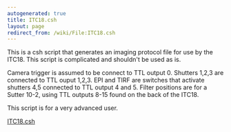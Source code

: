 ```yaml
---
autogenerated: true
title: ITC18.csh
layout: page
redirect_from: /wiki/File:ITC18.csh
---
```


This is a csh script that generates an imaging protocol file for use by
the ITC18. This script is complicated and shouldn't be used as is.

Camera trigger is assumed to be connect to TTL output 0. Shutters 1,2,3
are connected to TTL ouput 1,2,3. EPI and TIRF are switches that
activate shutters 4,5 connected to TTL output 4 and 5. Filter positions
are for a Sutter 10-2, using TTL outputs 8-15 found on the back of the
ITC18.

This script is for a very advanced user.

[ITC18.csh](/media/files/ITC18.csh)
